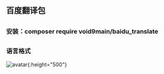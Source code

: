 ## 百度翻译包
## 
### 安装：composer require void9main/baidu_translate
## 
### 语言格式
![avatar](https://gss0.bdstatic.com/70cFfyinKgQIm2_p8IuM_a/daf/pic/item/91ef76c6a7efce1b1fde01aca051f3deb58f65db.jpg){:height="500"}